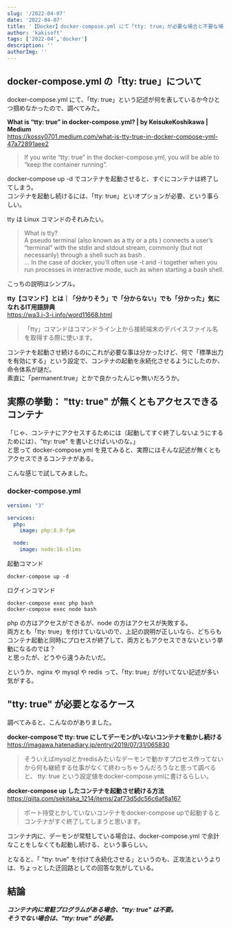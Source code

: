 ```yaml
---
slug: '/2022-04-07'
date: '2022-04-07'
title: '【Docker】docker-compose.yml にて「tty: true」が必要な場合と不要な場合'
author: 'kakisoft'
tags: ['2022-04','docker']
description: ''
authorImg: ''
---
```


## docker-compose.yml の「tty: true」について
docker-compose.yml にて、「tty: true」という記述が何を表しているか今ひとつ掴めなかったので、調べてみた。  

**What is “tty: true” in docker-compose.yml? | by KeisukeKoshikawa | Medium**  
<https://kossy0701.medium.com/what-is-tty-true-in-docker-compose-yml-47a72891aee2>

> If you write “tty: true” in the docker-compose.yml, you will be able to “keep the container running”.

docker-compose up -d でコンテナを起動させると、すぐにコンテナは終了してしまう。  
コンテナを起動し続けるには、「tty: true」といオプションが必要、という事らしい。  

tty は Linux コマンドのそれみたい。  

> What is tty?  
> A pseudo terminal (also known as a tty or a pts ) connects a user’s “terminal” with the stdin and stdout stream, commonly (but not necessarily) through a shell such as bash .  
> … In the case of docker, you’ll often use -t and -i together when you run processes in interactive mode, such as when starting a bash shell.

こっちの説明はシンプル。  

**tty【コマンド】とは｜「分かりそう」で「分からない」でも「分かった」気になれるIT用語辞典**  
<https://wa3.i-3-i.info/word11668.html>  

> 「tty」コマンドはコマンドライン上から接続端末のデバイスファイル名を取得する際に使います。  

コンテナを起動させ続けるのにこれが必要な事は分かったけど、何で「標準出力を有効にする」という設定で、コンテナの起動を永続化させるようにしたのか、命令体系が謎だ。  
素直に「permanent:true」とかで良かったんじゃ無いだろうか。  


## 実際の挙動： "tty: true" が無くともアクセスできるコンテナ
「じゃ、コンテナにアクセスするためには（起動してすぐ終了しないようにするためには）、"tty: true" を書いとけばいいのな。」  
と思って docker-compose.yml を見てみると、実際にはそんな記述が無くともアクセスできるコンテナがある。  

こんな感じで試してみました。  

### docker-compose.yml
```yaml
version: "3"

services:
  php:
    image: php:8.0-fpm

  node:
    image: node:16-slims
```

起動コマンド
```
docker-compose up -d
```

ログインコマンド
```
docker-compose exec php bash
docker-compose exec node bash
```

php の方はアクセスができるが、node の方はアクセスが失敗する。  
両方とも「tty: true」を付けていないので、上記の説明が正しいなら、どちらもコンテナ起動と同時にプロセスが終了して、両方ともアクセスできないという挙動になるのでは？  
と思ったが、どうやら違うみたいだ。  

というか、nginx や mysql や redis って、「tty: true」が付いてない記述が多い気がする。  


## "tty: true" が必要となるケース
調べてみると、こんなのがありました。  

**docker-composeで tty: true にしてデーモンがいないコンテナを動かし続ける**  
<https://imagawa.hatenadiary.jp/entry/2019/07/31/065830>  

> そういえばmysqlとかredisみたいなデーモンで動かすプロセス作ってないから何も継続する仕事がなくて終わっちゃうんだろうなと思って調べると、
> tty: true という設定値をdocker-compose.ymlに書けるらしい。

**docker-compose up したコンテナを起動させ続ける方法**  
<https://qiita.com/sekitaka_1214/items/2af73d5dc56c6af8a167>  

> ポート待受とかしていないコンテナをdocker-compose upで起動するとコンテナがすぐ終了してしまうと思います。

コンテナ内に、デーモンが常駐している場合は、docker-compose.yml で余計なことをしなくても起動し続ける、という事らしい。  

となると、「 "tty: true" を付けて永続化させる」というのも、正攻法というよりは、ちょっとした迂回路としての回答な気がしている。  

## 結論
***コンテナ内に常駐プログラムがある場合、"tty: true" は不要。***  
***そうでない場合は、"tty: true" が必要。***  





